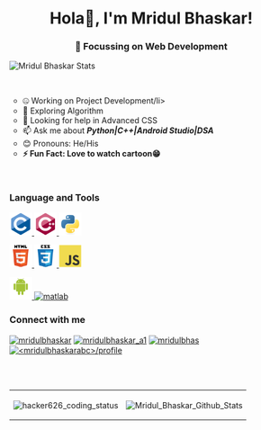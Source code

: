 <h1 align = "center">Hola👋, I'm Mridul Bhaskar!  </h1>


<h3 align="center">👀 Focussing on Web Development</h3>
<p align="left"> <img src="https://komarev.com/ghpvc/?username=hacker626&label=Profile%20views&color=0e75b6&style=flat" alt="Mridul Bhaskar Stats" /> </p>
</br>
<ul type="circle">
  <li> 🤐 Working on Project Development/li>
  <li>🌱 Exploring Algorithm</li>
 <li>🤔 Looking for help in Advanced CSS</li>
 <li>📫 Ask me about <strong><em>Python|C++|Android Studio|DSA</strong></em></li>
 
 <li>😊 Pronouns: He/His</li>
 
 <li><strong>⚡ Fun Fact: Love to watch cartoon😁</strong></li>
  </ul>
 
</br>
<h3 align = "left"> Language and Tools</h3>

<!--<p align="left">  
  <a href="https://www.cprogramming.com/" target="_blank" rel="noreferrer"> <img src="https://raw.githubusercontent.com/devicons/devicon/master/icons/c/c-original.svg" alt="c" width="40" height="40"/></a>
  
  
  <a href="https://www.cplusplus.com/" target="_blank" rel="noreferrer" > <img src="https://raw.githubusercontent.com/devicons/devicon/master/icons/cplusplus/cplusplus-original.svg" alt="cplusplus" width="40" height="40"/> </a>
  <a href="https://www.w3schools.com/css/" target="_blank" rel="noreferrer">  </a><a href="https://www.w3schools.com/cpp/" target="_blank" rel="noreferrer"> <img src="https://raw.githubusercontent.com/devicons/devicon/master/icons/python/python-original.svg" alt="python" width="40" height="40"/> </a>
</p>-->

<p align="left"> 
  <a href="https://www.cprogramming.com/" target="_blank" rel="noreferrer"> <img src="https://raw.githubusercontent.com/devicons/devicon/master/icons/c/c-original.svg" alt="c" width="40" height="40"/> </a>
  <a href="https://www.w3schools.com/cpp/" target="_blank" rel="noreferrer"> <img src="https://raw.githubusercontent.com/devicons/devicon/master/icons/cplusplus/cplusplus-original.svg" alt="cplusplus" width="40" height="40"/> </a>
  <a href="https://www.python.org" target="_blank" rel="noreferrer"> <img src="https://raw.githubusercontent.com/devicons/devicon/master/icons/python/python-original.svg" alt="python" width="40" height="40"/> </a> 
  
  <a href="https://www.w3.org/html/" target="_blank" rel="noreferrer"> <img src="https://raw.githubusercontent.com/devicons/devicon/master/icons/html5/html5-original-wordmark.svg" alt="html5" width="40" height="40"/> </a> 
  <a href="https://www.w3schools.com/css/" target="_blank" rel="noreferrer"> <img src="https://raw.githubusercontent.com/devicons/devicon/master/icons/css3/css3-original-wordmark.svg" alt="css3" width="40" height="40"/> </a>
  <a href="https://developer.mozilla.org/en-US/docs/Web/JavaScript" target="_blank" rel="noreferrer"> <img src="https://raw.githubusercontent.com/devicons/devicon/master/icons/javascript/javascript-original.svg" alt="javascript" width="40" height="40"/> </a> 
  
  <a href="https://developer.android.com" target="_blank" rel="noreferrer"> <img src="https://raw.githubusercontent.com/devicons/devicon/master/icons/android/android-original-wordmark.svg" alt="android" width="40" height="40"/> </a>
  <a href="https://www.mathworks.com/" target="_blank" rel="noreferrer"> <img src="https://upload.wikimedia.org/wikipedia/commons/2/21/Matlab_Logo.png" alt="matlab" width="40" height="40"/> </a>
  
</p>

<h3 align="left">Connect with me</h3>
<p align="left">
<a href="https://www.linkedin.com/in/mridul-bhaskar-b8aa03194/" target="blank"><img align="center" src="https://raw.githubusercontent.com/rahuldkjain/github-profile-readme-generator/master/src/images/icons/Social/linked-in-alt.svg" alt="mridulbhaskar" height="30" width="40" /></a>
<a href="https://www.hackerrank.com/mridulbhaskar_a1" target="blank"><img align="center" src="https://raw.githubusercontent.com/rahuldkjain/github-profile-readme-generator/master/src/images/icons/Social/hackerrank.svg" alt="mridulbhaskar_a1" height="30" width="40" /></a>
<a href="https://www.leetcode.com/mridulbhas" target="blank"><img align="center" src="https://raw.githubusercontent.com/rahuldkjain/github-profile-readme-generator/master/src/images/icons/Social/leet-code.svg" alt="mridulbhas" height="30" width="40" /></a>
<a href="https://auth.geeksforgeeks.org/user/<mridulbhaskarabc>/profile" target="blank"><img align="center" src="https://raw.githubusercontent.com/rahuldkjain/github-profile-readme-generator/master/src/images/icons/Social/geeks-for-geeks.svg" alt="<mridulbhaskarabc>/profile" height="30" width="40" /></a>
</p>
</br></br>
<table cell padding = "20dp">
  <tr>
    <td><p><img align="center" src="https://github-readme-stats.vercel.app/api/top-langs?username=hacker626&show_icons=true&locale=en&layout=compact" alt="hacker626_coding_status" /></p></td>
    <td>
<p><img align="center" src="https://github-readme-stats.vercel.app/api?username=hacker626&&show_icons=true&title_color=DFF6FF&icon_color=bb2acf&text_color=daf7dc&bg_color=151515" alt="Mridul_Bhaskar_Github_Stats" /></p></td>

  </tr>
  <table>




